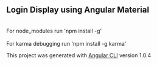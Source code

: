 ## Login Display using Angular Material

<br>For node_modules run 'npm install -g' </br>
<br>For karma debugging run 'npm install -g karma'</br>

This project was generated with [Angular CLI](https://github.com/angular/angular-cli) version 1.0.4
